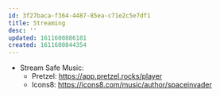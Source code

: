 ```yaml
---
id: 3f27baca-f364-4487-85ea-c71e2c5e7df1
title: Streaming
desc: ''
updated: 1611600886181
created: 1611600844354
---
```


- Stream Safe Music:
  - Pretzel: https://app.pretzel.rocks/player
  - Icons8: https://icons8.com/music/author/spaceinvader
